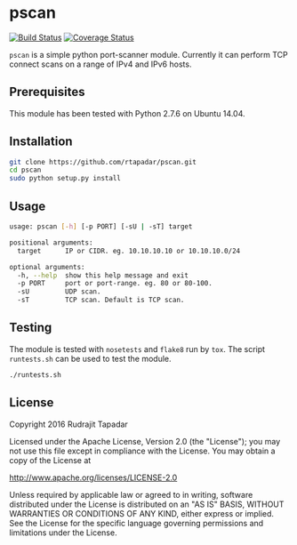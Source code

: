 # pscan
[![Build Status](https://travis-ci.org/rtapadar/pscan.svg?branch=master)](https://travis-ci.org/rtapadar/pscan)
[![Coverage Status](https://coveralls.io/repos/github/rtapadar/pscan/badge.svg?branch=master)](https://coveralls.io/github/rtapadar/pscan?branch=master)

```pscan``` is a simple python port-scanner module. Currently it can perform TCP connect scans on a range of IPv4 and IPv6 hosts.

## Prerequisites
This module has been tested with Python 2.7.6 on Ubuntu 14.04.

## Installation
```bash
git clone https://github.com/rtapadar/pscan.git
cd pscan
sudo python setup.py install
```

## Usage
```bash
usage: pscan [-h] [-p PORT] [-sU | -sT] target

positional arguments:
  target      IP or CIDR. eg. 10.10.10.10 or 10.10.10.0/24

optional arguments:
  -h, --help  show this help message and exit
  -p PORT     port or port-range. eg. 80 or 80-100.
  -sU         UDP scan.
  -sT         TCP scan. Default is TCP scan.
  ```

## Testing
The module is tested with ```nosetests``` and ```flake8``` run by ```tox```. The script ```runtests.sh``` can be used to test the module.
```bash
./runtests.sh
```

## License
Copyright 2016 Rudrajit Tapadar

Licensed under the Apache License, Version 2.0 (the "License");
you may not use this file except in compliance with the License.
You may obtain a copy of the License at

http://www.apache.org/licenses/LICENSE-2.0

Unless required by applicable law or agreed to in writing, software
distributed under the License is distributed on an "AS IS" BASIS,
WITHOUT WARRANTIES OR CONDITIONS OF ANY KIND, either express or implied.
See the License for the specific language governing permissions and
limitations under the License.
